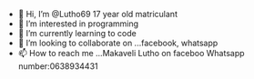 - 👋 Hi, I’m @Lutho69 17 year old matriculant
- 👀 I’m interested in programming
- 🌱 I’m currently learning to code
- 💞️ I’m looking to collaborate on ...facebook, whatsapp
- 📫 How to reach me ...Makaveli Lutho on faceboo
Whatsapp number:0638934431

<!---
Lutho69/Lutho69 is a ✨ special ✨ repository because its `README.md` (this file) appears on your GitHub profile.
You can click the Preview link to take a look at your changes.
--->
